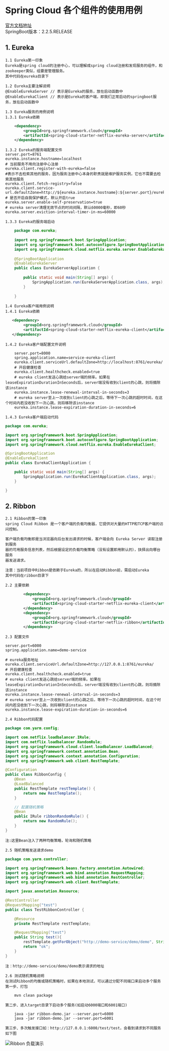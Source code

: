 # Spring Cloud 各个组件的使用用例
[官方文档地址](https://spring.io/projects/spring-cloud-netflix/)  
    SpringBoot版本：2.2.5.RELEASE

## 1. Eureka
    1.1 Eureka第一印象
    Eureka是spring cloud的注册中心，可以理解成spring cloud注册和发现服务的组件，和zookeeper类似，组要是管理服务。
    其中代码在eureka目录下
    
    1.2 Eureka主要注解说明
    @EnableEurekaServer // 表示是Eureka的服务，放在启动函数中
    @EnableEurekaClient // 表示是Eureka的客户端，即我们正常启动的springboot服务，放在启动函数中
    
    1.3 Eureka服务的用例说明
    1.3.1 Eureka依赖
```xml
    <dependency>
        <groupId>org.springframework.cloud</groupId>
        <artifactId>spring-cloud-starter-netflix-eureka-server</artifactId>
    </dependency>
```
    
    1.3.2 Eureka的服务端配置文件
    server.port=8761
    eureka.instance.hostname=localhost
    # 当前服务不用向注册中心注册
    eureka.client.register-with-eureka=false
    #表示不去检索其他的服务，因为服务注册中心本身的职责就是维护服务实例，它也不需要去检索其他服务
    eureka.client.fetch-registry=false
    eureka.client.service-url.defaultZone=http://${eureka.instance.hostname}:${server.port}/eureka/
    # 是否开启自我保护模式，默认开启true
    eureka.server.enable-self-preservation=true
    # eureka server清理无效节点的时间间隔，默认60000毫秒，即60秒
    eureka.server.eviction-interval-timer-in-ms=60000
    
    1.3.3 Eureka的服务端启动
```java
    package com.eureka;
    
    import org.springframework.boot.SpringApplication;
    import org.springframework.boot.autoconfigure.SpringBootApplication;
    import org.springframework.cloud.netflix.eureka.server.EnableEurekaServer;
    
    @SpringBootApplication
    @EnableEurekaServer
    public class EurekaServerApplication {
    
        public static void main(String[] args) {
            SpringApplication.run(EurekaServerApplication.class, args);
        }
    
    }
```
   
    1.4 Eureka客户端用例说明
    1.4.1 Eureka依赖
```xml
   <dependency>
        <groupId>org.springframework.cloud</groupId>
        <artifactId>spring-cloud-starter-netflix-eureka-client</artifactId>
   </dependency>
```
    
    1.4.2 Eureka客户端配置文件说明
```    
    server.port=8000
    spring.application.name=service-eureka-client
    eureka.client.serviceUrl.defaultZone=http://localhost:8761/eureka/
    # 开启健康检查
    eureka.client.healthcheck.enabled=true
    # eureka client发送心跳给server端的频率。如果在leaseExpirationDurationInSeconds后，server端没有收到client的心跳，则将摘除该instance
    eureka.instance.lease-renewal-interval-in-seconds=3
    # eureka server至上一次收到client的心跳之后，等待下一次心跳的超时时间，在这个时间内若没收到下一次心跳，则将移除该instance
    eureka.instance.lease-expiration-duration-in-seconds=6
```
    
    1.4.3 Eureka客户端启动代码
```java
package com.eureka;

import org.springframework.boot.SpringApplication;
import org.springframework.boot.autoconfigure.SpringBootApplication;
import org.springframework.cloud.netflix.eureka.EnableEurekaClient;

@SpringBootApplication
@EnableEurekaClient
public class EurekaClientApplication {

    public static void main(String[] args) {
        SpringApplication.run(EurekaClientApplication.class, args);
    }

}
```  
    
    
## 2. Ribbon
    2.1 Ribbon的第一印象
    spring Cloud Ribbon 是一个客户端的负载均衡器，它提供对大量的HTTP和TCP客户端的访问控制。
    
    客户端负载均衡即是当浏览器向后台发出请求的时候，客户端会向 Eureka Server 读取注册到服务
    器的可用服务信息列表，然后根据设定的负载均衡策略（没有设置即用默认的），抉择出向哪台服务
    器发送请求。
    
    注意：当前项目中Ribbon是依赖于Eureka的，所以在启动Ribbon前，需启动Eureka
    其中代码在ribbon目录下
    
    2.2 主要依赖
```xml
        <dependency>
            <groupId>org.springframework.cloud</groupId>
            <artifactId>spring-cloud-starter-netflix-eureka-client</artifactId>
        </dependency>
        <dependency>
            <groupId>org.springframework.cloud</groupId>
            <artifactId>spring-cloud-starter-netflix-ribbon</artifactId>
        </dependency>
```
    2.3 配置文件
```properties
server.port=6000
spring.application.name=demo-service

# eureka服务地址
eureka.client.serviceUrl.defaultZone=http://127.0.0.1:8761/eureka/
# 开启健康检查
eureka.client.healthcheck.enabled=true
# eureka client发送心跳给server端的频率。如果在leaseExpirationDurationInSeconds后，server端没有收到client的心跳，则将摘除该instance
eureka.instance.lease-renewal-interval-in-seconds=3
# eureka server至上一次收到client的心跳之后，等待下一次心跳的超时时间，在这个时间内若没收到下一次心跳，则将移除该instance
eureka.instance.lease-expiration-duration-in-seconds=6
```
    
    2.4 Ribbon代码配置
```java
package com.yarm.config;

import com.netflix.loadbalancer.IRule;
import com.netflix.loadbalancer.RandomRule;
import org.springframework.cloud.client.loadbalancer.LoadBalanced;
import org.springframework.context.annotation.Bean;
import org.springframework.context.annotation.Configuration;
import org.springframework.web.client.RestTemplate;

@Configuration
public class RibbonConfig {
    @Bean
    @LoadBalanced
    public RestTemplate restTemplate() {
        return new RestTemplate();
    }

    // 配置随机策略
    @Bean
    public IRule ribbonRandomRule() {
        return new RandomRule();
    }
}
```
    注:这里Bean注入了两种均衡策略，轮询和随机策略
    
    2.5 随机策略发送请求demo
```java
package com.yarm.controller;

import org.springframework.beans.factory.annotation.Autowired;
import org.springframework.web.bind.annotation.RequestMapping;
import org.springframework.web.bind.annotation.RestController;
import org.springframework.web.client.RestTemplate;

import javax.annotation.Resource;

@RestController
@RequestMapping("test")
public class TestRibbonController {

    @Resource
    private RestTemplate restTemplate;

    @RequestMapping("test")
    public String test(){
        restTemplate.getForObject("http://demo-service/demo/demo", String.class);
        return "ok";
    }
}
```
    注：http://demo-service/demo/demo表示请求的地址
    
    2.6 测试随机策略说明
    在测试Ribbon的均衡或随机策略时，如果在本地测试，可以通过分配不同端口来启动多个服务
    第一步、打包
```$xslt
    mvn clean package
```
    第二步、进入target目录下启动多个服务(如启动6000端口和6001端口)
```$xslt
    java -jar ribbon-demo.jar --server.port=6000
    java -jar ribbon-demo.jar --server.port=6001
```
    第三步、多次触发接口如：http://127.0.0.1:6000/test/test，会看到请求到不同服务如下图
    
![Ribbon 负载演示](https://img-blog.csdnimg.cn/20200311105253907.png)
    
    
       
    
    
    
    
    
    

    